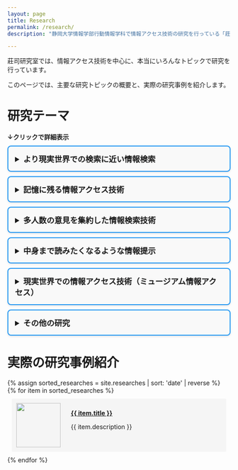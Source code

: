 ```yaml
---
layout: page
title: Research
permalink: /research/
description: "静岡大学情報学部行動情報学科で情報アクセス技術の研究を行っている「莊司慶行研究室」で行われた過去の研究について、その一部を紹介します。"

---
```



<style>
    div.topic{
        background-color: #FFFFFF;
        border-radius: 1%;
        padding: 2%;
        margin: 2%;
    }

    div.paper{
        background-color: #F5F5F5;
        border-radius: 1%;
        padding: 2%;
        margin: 2%;  
    }

    details {
      border: 2px solid #2196F3;
      border-radius: 8px;
      padding: 10px;
      margin: 10px 0;
      background-color: #f9f9f9;
      box-shadow: 0 2px 4px rgba(0, 0, 0, 0.1);
      cursor: pointer;
    }

    
    summary {
      font-weight: bold;
      font-size: 1.1rem;
      padding: 5px;
      outline: none;
      display: list-item;
    }

    summary:hover {
      background-color: #e0f7fa;
      border-radius: 6px;
    }


    details[open] summary {
      color: #0d47a1;
    }

    .box {
    display: flex;
    justify-content: left;
    align-items: left;
    }

    details[open] {
      background-color: #e3f2fd;
      transition: background-color 0.3s, border-color 0.3s;
    }

    img.box {
    width: 100px;
    height: 100px;
    object-fit: cover;
    float: left;
    padding-right: 5%;
    }

    div.paper{
        overflow: hidden;
    }

    .paper::after {
        content: "";
        display: block;
        clear: both; /* floatの要素をクリア */
    }

    span.topic{
        color: #0d47a1;
        font-weight: bold;
    }



</style>

莊司研究室では、情報アクセス技術を中心に、本当にいろんなトピックで研究を行っています。

このページでは、主要な研究トピックの概要と、実際の研究事例を紹介します。

<h1>研究テーマ</h1>
<div class="research_topics">
<strong>↓クリックで詳細表示</strong>
<details>
<summary>より現実世界での検索に近い情報検索</summary>
<div class=topic>
<p><strong>現状のWeb情報検索は、不自然です。</strong></p>

<p>現実世界で何か商品を探す際のことをイメージしてください。
たとえば、新しいテレビを買うために、電気屋さんに行って、店員さんに自分の検索条件に見合ったテレビを探してもらう場合を考えます。
この際には、多くの場合、「時代劇に適したテレビはどれ？」、「FPSのゲームに最適なテレビはどれ？」というように、自分の置かれた状況や、自分の目的を伝えることで検索を行っています。
図書館で本を探す場合も、同様です。
「○○という登場人物が、××する本を探してください」という検索は、一般的には行われません。
検索とは、知らないことを調べるための行為であるため、調べたい対象を伝えることが出来ないからです。</p>

<p>一方で、現在の多くのWeb検索エンジンでは、このような不自然な検索を、利用者に強いています。
一般的な検索エンジンでは、「自分が最終的に見つけたいページに含まれていそうなキーワード」を、検索の入力としています。
本来、知らないことを調べるための情報検索なのに、調べたいページに含まれていそうな単語を、自分で推測しないといけません。</p>

<p>このような不自然な検索から利用者を解放するために、莊司研究室では、検索エンジンにより自由な入力を可能にするような検索アルゴリズムの研究をいくつも行っています。</p>

<p>
<span class="topic">研究事例：</span>
<ul>
<li>「目的」を入力とする場所やアイテムの検索</li>
<li>「みんなの感想」を入力とするWebページ検索</li>
</ul>
などなど･･･
</p>
</div>
</details>

<details>
<summary>記憶に残る情報アクセス技術</summary>
<div class=topic>
<p><strong>Webで日常的に見た情報、なんにも身についてない！</strong></p>
<p>
現代人は、1日に4時間近くをWebの閲覧に充てているという調査報告があります。
これは、テレビや雑誌、書籍などよりも長く、現代人が一番長時間接しているメディアはWebであるということができます。
</p>

<p>
一方で、Webで得た情報は、記憶に残りづらいという指摘もされています。
個人がWeb検索で入力するクエリのうち、4割は再訪問のためのクエリだと言われています。
これには行きつけのサイトへの再訪問だけでなく、閲覧したけれど忘れてしまった情報への「調べなおし」のための再アクセスが多く含まれています。
</p>

<p>
データに照らし合わせなくても、直感的に、普段のWebアクセスは長時間接している割に、何も身についていないと感じられます。
たとえば、楽器を毎日4時間弾いていたら、1年も経ったらそれなりの腕前になります。
映画を毎日2本見ていたら映画通ですし、毎日4時間筋トレしたら筋骨隆々になれるでしょう。
･･･それに比べて、Web閲覧は、どうでしょうか？
何か、身についているでしょうか？
</p>

<p>
莊司研究室では、こうした日常的なWeb閲覧に費やした時間を、少しでも有意義なものにするため、
Webで見た情報を記憶に残し知識に定着させるための情報アクセス技術についても研究しています。
</p>

<p>
<span class="topic">研究事例：</span>
<ul>
<li>その日のWeb閲覧履歴をカードにして整理したり、クイズにする記憶支援</li>
<li>日常生活の中でWeb検索履歴と関連する施設に近づくと通知が出るシステム</li>
</ul>
などなど･･･
</p>

</div>
</details>

<details>
<summary>多人数の意見を集約した情報検索技術</summary>
<div class=topic>
<p><strong>レビューしか判断材料がないけど、レビューを全部読むのは、不可能！</strong></p>
<p>
近年ではインターネット上のレビュー情報から意思決定をする機会が増えています。
たとえば観たい映画を探す場合、公式サイトにはあまり情報が載っていないので、視聴者のレビューを参考に、その映画を見るかどうかを判断します。
また商品情報サイトでは、スペックシートを読んだところで、その実際の使い心地などは分からないので、
結局レビューを参考にアイテムの購入を判断することが多いです。
</p>
<p>
このように日常的に意思決定に使われるレビューですが、現状では、たくさんあるレビューを検索したり、要約したり、使いやすくする技術は未発達です。
たとえば、「どんでん返しのすごい映画」を探したい場合、どうやってレビューから映画を探せばいいでしょうか･･･？
多くの場合、レビュー中で「どんでん返し」という単語は使われず、「終盤に驚きの展開があった」、「思わず観終わった後に2週目に突入した」など、さまざまな書かれ方をします。
また、100人が「終盤、やや驚いた」と評価している映画と、5人が「終盤の展開に、人生で一番驚いた」と評している映画だったら、どちらがより「どんでん返し」度合いの高い映画でしょうか。
</p>
<p>
莊司研究室では、レビューや、投稿レシピ、ソーシャルメディアの投稿などの、「そのまま単体だと役に立たないけれど、集めると意味をもちはじめる」情報を集約して、活用できるようにする研究を進めています。
</p>

<p>
<span class="topic">研究事例：</span>
<ul>
<li>投稿レビューを集計しての「○○な映画」のランキング</li>
<li>SNSからの「○○を買った人は、そのあと××をしがち」という事例の抽出</li>
</ul>
などなど･･･
</p>
</div>
</details>

<details>
<summary>中身まで読みたくなるような情報提示</summary>
<div class=topic>
<p><strong>SNSで流れてきたリンク、タイトルだけ読んでクリックしない</strong></p>

<p>今日では、「このページを読んでみたら？」「この商品はどう？」と、ウェブサイトへのリンクを提示されることが多くなってきています。
例えばソーシャルメディアで、タイトル付きのニュース記事をシェアするのは当たり前の行為ですし、近年では推薦アルゴリズムが読むべきニュースや買うべき商品を推薦してきます。</p>

<p>･･･一方で、ただニュースタイトルが書かれただけのリンクや、商品名が書かれただけのリンクだと、人はわざわざクリックしてそのサイトまで行こうとは思いません。せっかく高度な検索・推薦アルゴリズムを作ったとしても、それらのリンク先に誰もアクセスしなかったら、そのアルゴリズムは無駄になってしまいます。</p>

<p>そこで、検索や推薦の結果を、真に見てもらえるようにするために、リンクのテキストをその人に合わせて書き換えたり、商品名でなくキャッチコピーやその商品の魅力に置き換えることを考えます。例えば、「巨人が阪神に負けた」というニュースがあった際に、巨人ファンには「巨人、快勝！」と伝えると思わずクリックしたくなりますし、阪神ファンには「阪神、健闘するも惜敗」と伝えたほうが読んでもらえそうです。同様に、「ISO 25600のカメラ」と言われるより、「夜でも顔がくっきり撮れるカメラ」と言われた方が、クリックしやすいです。</p>

<p>
莊司研究室では、検索結果や推薦結果を、知識のない人でも内容を理解しやすく、読みたいと思わせるための情報提示やデザインの研究をしています。
大規模言語モデルや様々なデータを使って、ページ内容を要約したり、記述を変換したり、情報が必要な人に届くようにするアルゴリズムを開発しています。
</p>

<p>
<span class="topic">研究事例：</span>
<ul>
<li>商品スペックからのキャッチコピー生成</li>
<li>個人に合わせたニュースタイトル変換</li>
</ul>
などなど･･･
</p>
</div>
</details>

<details>
<summary>現実世界での情報アクセス技術（ミュージアム情報アクセス）</summary>
<div class=topic>
<p><strong>なんとなく博物館に行くだけでは、あんまり知識が得られない。</strong></p>
<p>
情報アクセスは、なにも、コンピュータやWebの中に限られた話ではありません。
現実世界は情報に溢れており、人々は当たり前のように、日夜、情報を獲得しています。
学校や図書館から、街の掲示板まで、ありとあらゆる場所で情報アクセスが行われています。
</p>
<p>
莊司研究室では、特に情報アクセス技術による支援が重要な領域として、ミュージアムにおける情報アクセス支援の研究を行っています。
具体的には、博物館で展示物を観賞した際に、それがより深く知識に定着し、観賞体験が有意義になるよう、情報系の技術を使ってサポートします。
</p>
<p>
美術館や博物館といったミュージアムには、さまざまな人たちが訪れます。
その中には、学校の行事で連れて来られた人や、タダ券をもらったから来たという人など、自発的な理由で訪問していない人が多く含まれます。
そういった人たちでも、積極的にミュージアムを鑑賞できるようにして、展示物に興味を持ち、覚えて貰うためのシステムについて研究しています。
</p>

<p>
<span class="topic">研究事例：</span>
<ul>
<li>ガイド端末の操作ログを分析して、観賞体験を1枚のポストカードに変換</li>
<li>個人の興味のあるまだ見ぬ展示物を探させる「宝探しゲーム」の自動生成</li>
</ul>
などなど･･･
</p>

</div>
</details>

<details>
<summary>その他の研究</summary>
<div class=topic>
<p>それ以外でも、たくさんの情報アクセスに関連する（たまに、関連しない）研究を行ってきています。</p>
<span class="topic">研究事例：</span>
<ul>
<li>音ゲーの操作ログ分析によるトレーニング譜面の自動生成</li>
<li>VR空間内でのWeb情報検索</li>
</ul>
などなど･･･
</div>
</details>
</div>

<h1>実際の研究事例紹介</h1>
{% assign sorted_researches = site.researches | sort: 'date' | reverse %}
{% for item in sorted_researches %}
<div class=paper>
<img class="box" src="{{ item.thumbnail }}" loading="lazy">
  <p><strong><a href="{{ item.url }}">{{ item.title }}</a></strong></p>
  <p>{{ item.description }}</p>
</div>
{% endfor %}

